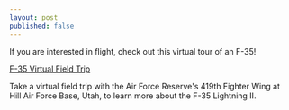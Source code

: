 ```yaml
---
layout: post
published: false
---
```

If you are interested in flight, check out this virtual tour of an F-35!

[F-35 Virtual Field Trip](https://www.youtube.com/watch?v=4QpFUvBlqkY)

Take a virtual field trip with the Air Force Reserve's 419th Fighter Wing at Hill Air Force Base, Utah, to learn more about the F-35 Lightning II.
